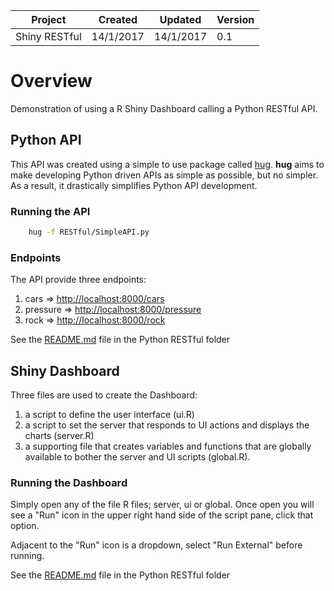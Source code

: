 
| Project       | Created   | Updated   | Version |
|---------------|-----------|-----------|---------|
| Shiny RESTful | 14/1/2017 | 14/1/2017 | 0.1     |

# Overview

Demonstration of using a R Shiny Dashboard calling a Python RESTful API.

## Python API

This API was created using a simple to use package called [hug](http://www.hug.rest/). **hug** aims to make developing Python driven APIs as simple as possible, but no simpler. As a result, it drastically simplifies Python API development.

### Running the API

```bash
    hug -f RESTful/SimpleAPI.py
```

### Endpoints

The API provide three endpoints:

1. cars => [http://localhost:8000/cars](http://localhost:8000/cars)
2. pressure => [http://localhost:8000/pressure](http://localhost:8000/pressure)
3. rock => [http://localhost:8000/rock](http://localhost:8000/rock)

See the [README.md](PythonRESTful/README.md) file in the Python RESTful folder

## Shiny Dashboard

Three files are used to create the Dashboard:

1.  a script to define the user interface (ui.R)
2.  a script to set the server that responds to UI actions and displays the charts (server.R)
3.  a supporting file that creates variables and functions that are globally available to bother the server and UI scripts (global.R).

### Running the Dashboard

Simply open any of the file R files; server, ui or global. Once open you will see a "Run" icon in the upper right hand side of the script pane, click that option.

Adjacent to the "Run" icon is a dropdown, select "Run External" before running.

See the [README.md](ShinyRESTful/README.md) file in the Python RESTful folder
